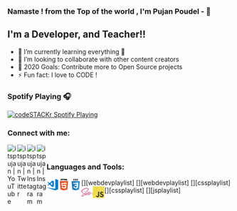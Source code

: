 ### Namaste ! from the Top of the world , I'm Pujan Poudel  - 👋



## I'm a Developer, and Teacher!!

- 🌱 I’m currently learning everything 🤣
- 👯 I’m looking to collaborate with other content creators
- 🥅 2020 Goals: Contribute more to Open Source projects
- ⚡ Fun fact: I love to CODE !

### Spotify Playing 🎧

[<img src="https://now-playing-codestackr.vercel.app/api/spotify-playing" alt="codeSTACKr Spotify Playing" width="350" />](https://open.spotify.com/user/swyqyimdc12jajde4vpwd2x1b)

### Connect with me:


[<img align="left" alt="itspujan | YouTube" width="22px" src="https://cdn.jsdelivr.net/npm/simple-icons@v3/icons/youtube.svg" />][youtube]
[<img align="left" alt="itspujan | Twitter" width="22px" src="https://cdn.jsdelivr.net/npm/simple-icons@v3/icons/twitter.svg" />][twitter]
[<img align="left" alt="itspujan | Instagram" width="22px" src="https://cdn.jsdelivr.net/npm/simple-icons@v3/icons/instagram.svg" />][instagram]
[<img align="left" alt="itspujan | Instagram" width="22px" src="https://cdn.jsdelivr.net/npm/simple-icons@v3/icons/facebook.svg" />][facebook]


<br />

### Languages and Tools:

[<img align="left" alt="Visual Studio Code" width="26px" src="https://raw.githubusercontent.com/github/explore/80688e429a7d4ef2fca1e82350fe8e3517d3494d/topics/visual-studio-code/visual-studio-code.png" />][webdevplaylist]
[<img align="left" alt="HTML5" width="26px" src="https://raw.githubusercontent.com/github/explore/80688e429a7d4ef2fca1e82350fe8e3517d3494d/topics/html/html.png" />][webdevplaylist]
[<img align="left" alt="CSS3" width="26px" src="https://raw.githubusercontent.com/github/explore/80688e429a7d4ef2fca1e82350fe8e3517d3494d/topics/css/css.png" />][cssplaylist]
[<img align="left" alt="Sass" width="26px" src="https://raw.githubusercontent.com/github/explore/80688e429a7d4ef2fca1e82350fe8e3517d3494d/topics/sass/sass.png" />][cssplaylist]
[<img align="left" alt="JavaScript" width="26px" src="https://raw.githubusercontent.com/github/explore/80688e429a7d4ef2fca1e82350fe8e3517d3494d/topics/javascript/javascript.png" />][jsplaylist]



<br />
<br />


[twitter]: https://twitter.com/codeSTACKr
[youtube]: https://www.youtube.com/channel/UCuPkIG_b4Rhe3jCpGMcT_pQ
[instagram]: https://www.instagram.com/itspujan/
[facebook]: https://www.facebook.com/itspujan
